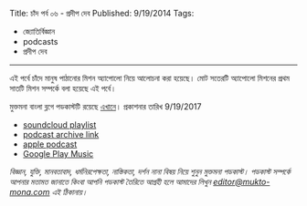 Title: চাঁদ পর্ব ০৬ - প্রদীপ দেব
Published: 9/19/2014
Tags:
  - জ্যোতির্বিজ্ঞান
  - podcasts
  - প্রদীপ দেব
---
এই পর্বে চাঁদে মানুষ পাঠানোর মিশন অ্যাপোলো নিয়ে আলোচনা করা হয়েছে। মোট সতেরটি অ্যাপোলো মিশনের প্রথম সাতটি মিশন সম্পর্কে বলা হয়েছে এই পর্বে।

মুক্তমনা বাংলা ব্লগে পডকাস্টটি রয়েছে [এখানে](https://drive.google.com/open?id=1nJDQ1hBgaRDzaMt4DinBPhpyDCLwOqvm)। প্রকাশনার তারিখ 9/19/2017

- [soundcloud playlist](https://soundcloud.com/mukto-mona)
- [podcast archive link](http://web.archive.org/web/20191023151006/http://podcast.mukto-mona.com)
- [apple podcast](https://podcasts.apple.com/us/podcast/id1212085883)
- [Google Play Music](https://play.google.com/music/listen#/ps/Izc4javhi5igs66olhdfex42cxa)

_বিজ্ঞান, যুক্তি, মানবতাবাদ, ধর্মনিরপেক্ষতা, নাস্তিকতা, দর্শন নানা বিষয় নিয়ে শুনুন মুক্তমনা পডকাস্ট। পডকাস্ট সম্পর্কে আপনার মতামত জানাতে কিংবা আপনি পডকাস্ট তৈরিতে আগ্রহী হলে আমাদের লিখুন editor@mukto-mona.com এই ঠিকানায়।_
